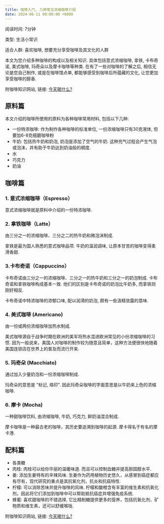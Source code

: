 ```yaml
---
title: 咖啡入门, 几种常见浓缩咖啡介绍
date: 2024-06-11 00:00:00 +0800
---
```

阅读时间: 7分钟

类型: 生活小常识

适合人群: 喜欢咖啡, 想要充分享受咖啡及其文化的人群

本文为您介绍多种咖啡的构成以及相关知识. 具体包括意式浓缩咖啡, 拿铁, 卡布奇诺, 美式咖啡, 玛奇朵以及摩卡咖啡等种类.
在有了一些对咖啡的了解之后, 相信无论是您自己制作, 或是在咖啡馆点单, 都能够感受到咖啡后所蕴藏的文化, 让您更加享受咖啡的醇香.

附咖啡知识网站, 链接: [今天喝什么?](https://drink.zeeebrag.pro)

## 原料篇
本文介绍的咖啡所使用的原料为各种咖啡常用材料, 包括以下几种:
- 一份特浓咖啡: 作为制作各种咖啡的标准单位, 一份浓缩咖啡只有30克液体, 但要加6-8克细磨咖啡粉
- 牛奶: 包括热牛奶和奶泡, 奶泡是添加了空气的牛奶. 这种充气过程会产生气泡或泡沫，并有助于牛奶达到奶油般的稠度.
- 水
- 巧克力
- 奶油

## 咖啡篇

### 1. 意式浓缩咖啡（Espresso）
意式浓缩咖啡就是原料中介绍的一份特浓咖啡.

### 2. 拿铁咖啡（Latte）
由三分之一的浓缩咖啡、三分之二的热牛奶和微泡沫制成.

拿铁是最为国人熟悉的意式咖啡品项. 牛奶的温润调味, 让原本甘苦的咖啡变得柔滑香甜.

### 3.卡布奇诺（Cappuccino）
卡布奇诺由三分之一的浓缩咖啡、三分之一的热牛奶和三分之一的奶泡制成. 卡布奇诺和拿铁咖啡构成基本一致. 他们的区别是卡布奇诺的奶泡比牛奶多, 而拿铁则刚好相反.

卡布奇诺中特浓咖啡的浓郁口味, 配以润滑的奶泡, 颇有一些汲精敛露的意味.

### 4. 美式咖啡 (Americano)
由一份或两份浓缩咖啡加热水制成.

美式咖啡源自于战争时期在欧洲的美军将热水混进欧洲常见的小份浓缩咖啡的习惯. 因为一般说来，美国人对咖啡的制作较为随意且简单，这种方法便很快地随着美国连锁店在世界上的普及而流行开来.

### 5. 玛奇朵 (Macchiato)
通过加入少量奶泡和一份浓缩咖啡制成.

玛奇朵的意思是 "标记, 烙印". 因此玛奇朵咖啡的字面意思是以牛奶来上色的浓缩咖啡.

### 6. 摩卡 (Mocha)
一种甜咖啡饮料, 由浓缩咖啡, 牛奶, 巧克力, 鲜奶油混合制成.

摩卡咖啡是一种最古老的咖啡，其历史要追溯到咖啡的起源. 摩卡得名于有名的摩卡港.

## 配料篇
- 各类糖
- 肉桂: 肉桂可以给你华丽的温暖味道. 而且可以控制血糖并提高胆固醇水平.
- 姜: 添加生姜特有的辛辣风味. 生姜作为药用植物历史悠久，从感冒到癌症都应有尽有，现代研究的重点是其抗氧化剂，抗炎和抗癌特性.
- 柠檬: 可以消除苦味并提升咖啡的风味. 柠檬和酸橙含有丰富的维生素和抗氧化剂，因此将它们添加到咖啡中可以帮助抵抗癌症并增强免疫系统.
- 蜂蜜: 喜欢甜咖啡的不错选择, 它比精制糖提供更多的营养，包括抗氧化剂、矿物质和维生素，还可以舒缓喉咙.

附咖啡知识网站, 链接: [今天喝什么?](https://drink.zeeebrag.pro)